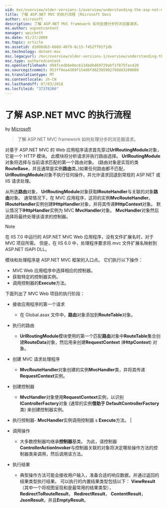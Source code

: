 ```yaml
---
uid: mvc/overview/older-versions-1/overview/understanding-the-asp-net-mvc-execution-process
title: 了解 ASP.NET MVC 的执行流程 |Microsoft Docs
author: microsoft
description: 了解 ASP.NET MVC framework 如何处理分步的浏览器请求。
ms.author: aspnetcontent
manager: wpickett
ms.date: 01/27/2009
ms.topic: article
ms.assetid: d1608db3-660d-4079-8c15-f452ff01f1db
ms.technology: dotnet-mvc
msc.legacyurl: /mvc/overview/older-versions-1/overview/understanding-the-asp-net-mvc-execution-process
msc.type: authoredcontent
ms.openlocfilehash: d94fcedb6e0ec6134bdbd69729abf1f875fac420
ms.sourcegitcommit: 953ff9ea4369f154d6fd0239599279ddd3280009
ms.translationtype: MT
ms.contentlocale: zh-CN
ms.lasthandoff: 07/03/2018
ms.locfileid: "37378266"
---
```

<a name="understanding-the-aspnet-mvc-execution-process"></a>了解 ASP.NET MVC 的执行流程
====================
by [Microsoft](https://github.com/microsoft)

> 了解 ASP.NET MVC framework 如何处理分步的浏览器请求。


对基于 ASP.NET MVC 的 Web 应用程序请求首先穿过**UrlRoutingModule**对象，它是一个 HTTP 模块。 此模块将分析请求并执行路由选择。 **UrlRoutingModule**对象将选择与当前请求匹配的第一个路由对象。 (路由对象是实现的类**RouteBase**，并且通常是实例**路由**类。)如果任何路由都不匹配， **UrlRoutingModule**对象不执行任何操作，并允许请求回退到常规的 ASP.NET 或 IIS 请求处理。

从所选**路由**对象， **UrlRoutingModule**对象获取**IRouteHandler**与关联的对象**路由**对象。 通常情况下，在 MVC 应用程序，这将的实例**MvcRouteHandler**。 **IRouteHandler**实例创建**IHttpHandler**对象，并将其传递**IHttpContext**对象。 默认情况下**IHttpHandler**实例为 MVC **MvcHandler**对象。 **MvcHandler**对象然后选择将最终处理该请求的控制器。

> [!NOTE]
> 在 IIS 7.0 中运行的 ASP.NET MVC Web 应用程序，没有文件扩展名时，对于 MVC 项目所需。 但是，在 IIS 6.0 中，处理程序要求将.mvc 文件扩展名映射到 ASP.NET ISAPI DLL。


模块和处理程序是 ASP.NET MVC 框架的入口点。 它们执行以下操作：

- MVC Web 应用程序中选择相应的控制器。
- 获取特定的控制器实例。
- 调用控制器的**Execute**方法。

下面列出了 MVC Web 项目的执行阶段：

- 接收应用程序的第一个请求 

    - 在 Global.asax 文件中，**路由**对象添加到**RouteTable**对象。
- 执行的路由 

    - **UrlRoutingModule**模块使用的第一个匹配**路由**对象中**RouteTable**集合创建**RouteData**对象，然后用来创建**RequestContext** (**IHttpContext**) 对象。
- 创建 MVC 请求处理程序 

    - **MvcRouteHandler**对象创建的实例**MvcHandler**类，并将其传递**RequestContext**实例。
- 创建控制器 

    - **MvcHandler**对象使用**RequestContext**实例，以识别**IControllerFactory**对象 (通常的实例**借助于 DefaultControllerFactory**类) 来创建控制器实例。
- 执行控制器- **MvcHandler**实例调用控制器 s **Execute**方法。 |
- 调用操作 

    - 大多数控制器均继承**控制器**基类。 为此，请控制器**ControllerActionInvoker**与控制器关联的对象将决定哪些操作方法的控制器类来调用，然后调用该方法。
- 执行结果 

    - 典型操作方法可能会接收用户输入，准备合适的响应数据，并通过返回的结果类型执行结果。 可以执行的内置结果类型包括以下： **ViewResult** （其中一个将视图呈现和是最常用的结果类型）， **RedirectToRouteResult**， **RedirectResult**， **ContentResult**， **JsonResult**，并且**EmptyResult**。
